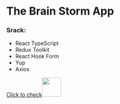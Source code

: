 # The Brain Storm App 

### Srack:
- React TypeScript
- Redux Toolkit
- React Hook Form
- Yup
- Axios

<a href="https://sashapolyanski.github.io/BrainStorm/">Click to check<img height="50px" src="https://www.myfortcredit.com/wp-content/uploads/2018/05/hands-click-png-icon-5.png?w=640"></a>

